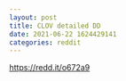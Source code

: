```yaml
--- 
layout: post 
title: CLOV detailed DD 
date: 2021-06-22 1624429141 
categories: reddit 
--- 
```

https://redd.it/o672a9
